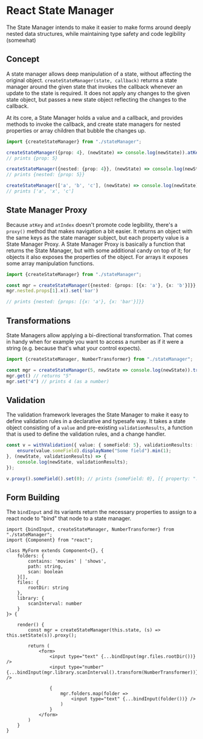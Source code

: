 # React State Manager

The State Manager intends to make it easier to make forms around deeply
nested data structures, while maintaining type safety and code legibility (somewhat)

## Concept

A state manager allows deep manipulation of a state, without affecting the original object.
`createStateManager(state, callback)` returns a state manager around the given state that invokes the callback
whenever an update to the state is required. It does not apply any changes to the given state object, but passes
a new state object reflecting the changes to the callback.

At its core, a State Manager holds a value and a callback, and provides methods to invoke the callback, and
create state managers for nested properties or array children that bubble the changes up.

```typescript
import {createStateManager} from "./stateManager";

createStateManager({prop: 4}, (newState) => console.log(newState)).atKey("prop").set(5);
// prints {prop: 5}

createStateManager({nested: {prop: 4}}, (newState) => console.log(newState)).atKey("nested").atKey("prop").set(5)
// prints {nested: {prop: 5}}

createStateManager(['a', 'b', 'c'], (newState) => console.log(newState)).atIndex(1).set('x')
// prints ['a', 'x', 'c']
```

## State Manager Proxy

Because `atKey` and `atIndex` doesn't promote code legibility, there's a `proxy()` method that makes navigation a
bit easier. It returns an object with the same keys as the state manager subject, but each property value is a
State Manager Proxy. A State Manager Proxy is basically a function that returns the State Manager, but with some
additional candy on top of it; for objects it also exposes the properties of the object. For arrays it exposes some
array manipulation functions.

```typescript
import {createStateManager} from "./stateManager";

const mgr = createStateManager({nested: {props: [{x: 'a'}, {x: 'b'}]}}, (newState) => console.log(newState)).proxy();
mgr.nested.props[1].x().set('bar')

// prints {nested: {props: [{x: 'a'}, {x: 'bar'}]}}
```

## Transformations

State Managers allow applying a bi-directional transformation. That comes in handy when for example you want
to access a number as if it were a string (e.g. because that's what your control expects).

```typescript
import {createStateManager, NumberTransformer} from "./stateManager";

const mgr = createStateManager(5, newState => console.log(newState)).transform(NumberTransformer);
mgr.get() // returns "5"
mgr.set("4") // prints 4 (as a number)
```

## Validation

The validation framework leverages the State Manager to make it easy to define validation rules in a declarative and
typesafe way. It takes a state object consisting of a `value` and pre-existing `validationResults`, a function that is
used to define the validation rules, and a change handler.

```typescript
const v = withValidation({ value: { someField: 5}, validationResults: [] }, ({ensure}, value) => {
    ensure(value.someField).displayName("Some field").min(1);
}, (newState, validationResults) => {
    console.log(newState, validationResults);
});

v.proxy().someField().set(0); // prints {someField: 0}, [{ property: ".someField", message: "Some field should be minimum 1"}]
```

## Form Building

The `bindInput` and its variants return the necessary properties to assign to a react node to "bind" that node
to a state manager.

```tsx
import {bindInput, createStateManager, NumberTransformer} from "./stateManager";
import {Component} from "react";

class MyForm extends Component<{}, {
    folders: {
        contains: 'movies' | 'shows',
        path: string,
        scan: boolean
    }[],
    files: {
        rootDir: string
    },
    library: {
        scanInterval: number
    }
}> {

    render() {
        const mgr = createStateManager(this.state, (s) => this.setState(s)).proxy();

        return (
            <form>
                <input type="text" {...bindInput(mgr.files.rootDir())} />
                <input type="number" {...bindInput(mgr.library.scanInterval().transform(NumberTransformer))} />
                
                {
                    mgr.folders.map(folder => 
                        <input type="text" {...bindInput(folder())} />
                    )
                }
            </form>
        )
    }
}
```
